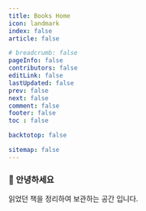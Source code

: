 ```yaml
---
title: Books Home
icon: landmark
index: false
article: false

# breadcrumb: false
pageInfo: false
contributors: false
editLink: false
lastUpdated: false
prev: false
next: false
comment: false
footer: false
toc : false

backtotop: false

sitemap: false
---
```


### 👋 안녕하세요
읽었던 책을 정리하여 보관하는 공간 입니다. 

<Catalog />
